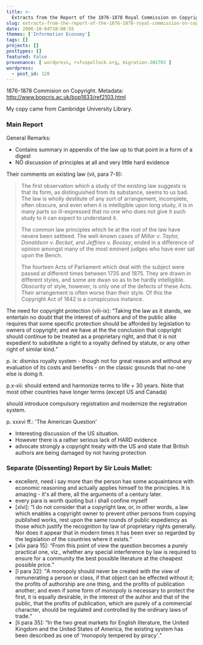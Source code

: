 ```yaml
---
title: >-
  Extracts from the Report of the 1876-1878 Royal Commission on Copyright
slug: extracts-from-the-report-of-the-1876-1878-royal-commission-on-copyright
date: 2006-10-04T10:08:55
themes: ['Information Economy']
tags: []
projects: []
posttypes: []
featured: False
provenance: [ wordpress, rufuspollock.org, migration-201703 ]
wordpress:
  - post_id: 128
---
```


1876-1878 Commision on Copyright. Metadata: <http://www.bopcris.ac.uk/bop1833/ref2103.html>

My copy came from Cambridge University Library.

### Main Report

General Remarks:

  * Contains summary in appendix of the law up to that point in a form of a digest
  * NO discussion of principles at all and very little hard evidence

Their comments on existing law (vii, para 7-9):

<blockquote>
  <p>The first observation which a study of the existing law suggests is that its form, as distinguished from its substance, seems to us bad. The law is wholly destitute of any sort of arrangement, incomplete, often obscure, and even when it is intelligible upon long study, it is in many parts so ill-expressed that no one who does not give it such study to it can expect to understand it.</p>
  <p>
    The common law principles which lie at the root of the law have nevere been settleed. The well-known cases of <em>Millar v. Taylor, Donaldson v. Becket</em>, and <em>Jeffries v. Boosey</em>, ended in a difference of opinion amongst many of the most eminent judges who have ever sat upon the Bench.</p>
  <p>
    The fourteen Acts of Parliament which deal with the subject were passed at different times between 1735 and 1875. They are drawn in different styles, and some are dwan so as to be hardly intelligible. Obscurity of style, however, is only one of the defects of these Acts. Their arrangement is often worse than their style. Of this the Copyright Act of 1842 is a conspicuous instance.</p>
</blockquote>

The need for copyright protection (viii-ix): <q>Taking the law as it stands, we entertain no doubt that the interest of authors and of the public alike requires that some specific protection should be afforded by legislation to owners of copyright; and we have at the the conclusion that copyright should continue to be treated as a proprietary right, and that it is not expedient to substitute a right to a royalty defined by statute, or any other right of similar kind.</q>

p. ix: dismiss royalty system - though not for great reason and without any evaluation of its costs and benefits - on the classic grounds that no-one else is doing it.

p.x-xii: should extend and harmonize terms to life + 30 years. Note that most other countries have longer terms (except US and Canada)

should introduce compulsory registration and modernize the registration system.

p. xxxvi ff.: 'The American Question'

  * Interesting discussion of the US situation.
  * However there is a rather serious lack of HARD evidence
  * advocate strongly a copyright treaty with the US and state that British authors are being damaged by not having protection
  
### Separate (Dissenting) Report by Sir Louis Mallet:

  * excellent, need i say more than the person has some acquaintance with economic reasoning and actually applies himself to the principles. It is amazing - it's all there, all the arguments of a century later.
  * every para is worth quoting but i shall confine myself
  *  [xlvi]: <q>I do not consider that a copyright law, or, in other words, a law which enables a copyright owner to prevent other persons from copying published works, rest upon the same rounds of public expediency as those which justify the recognition by law of proprietary rights generally. Nor does it appear that in modern times it has been ever so regarded by the legislation of the countries where it exists.</q>
  * [xlix para 15]: <q>From this point of view the question becomes a purely practical one, viz., whether any special interference by law is required to ensure for a community the best possible literature at the cheapest possible price.</q>
  * [l para 32]: <q>A monopoly should never be created with the view of remunerating a person or class, if that object can be effected without it; the profits of authorship are one thing, and the profits of publication another; and even if some form of monopoly is necessary to protect the first, it is equally desirable, in the interest of the author and that of the public, that the profits of publication, which are purely of a commercial character, should be regulated and controlled by the ordinary laws of trade.</q>
  * [li para 35]: <q>In the two great markets for English literature, the United Kingdom and the United States of America, the existing system has been described as one of <q>monopoly tempered by piracy</q>.


